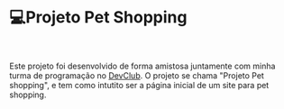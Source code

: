 <h1>💻Projeto Pet Shopping</h1>
<br>
<p>Este projeto foi desenvolvido de forma amistosa juntamente com minha turma de programação no <a href="https://rodolfomori.com.br/devclub">DevClub</a>. O projeto se chama "Projeto Pet shopping", e tem como intutito ser a página inicial de um site para pet shopping.</p>
